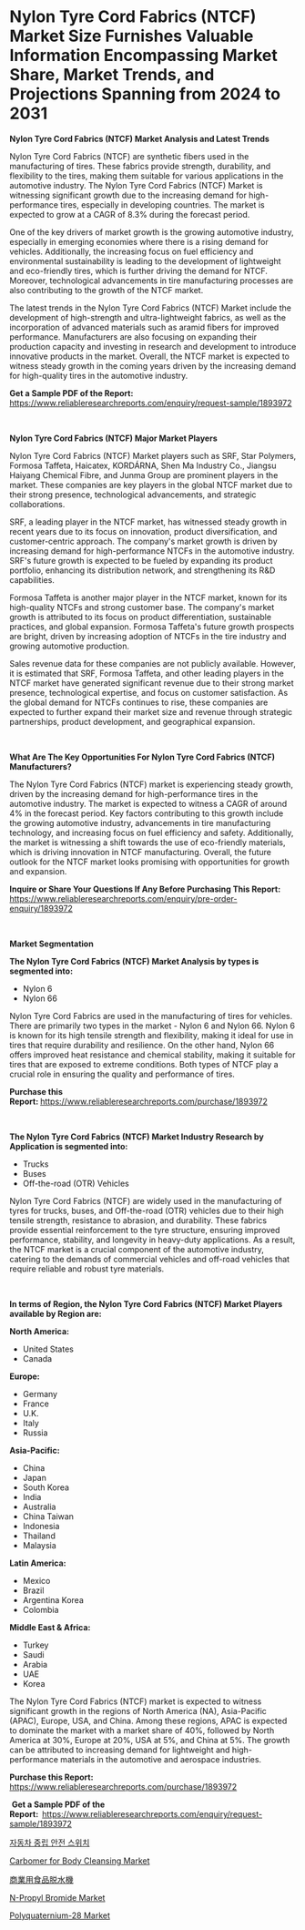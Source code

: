 <p><h1>Nylon Tyre Cord Fabrics (NTCF) Market Size Furnishes Valuable Information Encompassing Market Share, Market Trends, and Projections Spanning from 2024 to 2031</h1></p><p><strong>Nylon Tyre Cord Fabrics (NTCF) Market Analysis and Latest Trends</strong></p>
<p><p>Nylon Tyre Cord Fabrics (NTCF) are synthetic fibers used in the manufacturing of tires. These fabrics provide strength, durability, and flexibility to the tires, making them suitable for various applications in the automotive industry. The Nylon Tyre Cord Fabrics (NTCF) Market is witnessing significant growth due to the increasing demand for high-performance tires, especially in developing countries. The market is expected to grow at a CAGR of 8.3% during the forecast period.</p><p>One of the key drivers of market growth is the growing automotive industry, especially in emerging economies where there is a rising demand for vehicles. Additionally, the increasing focus on fuel efficiency and environmental sustainability is leading to the development of lightweight and eco-friendly tires, which is further driving the demand for NTCF. Moreover, technological advancements in tire manufacturing processes are also contributing to the growth of the NTCF market.</p><p>The latest trends in the Nylon Tyre Cord Fabrics (NTCF) Market include the development of high-strength and ultra-lightweight fabrics, as well as the incorporation of advanced materials such as aramid fibers for improved performance. Manufacturers are also focusing on expanding their production capacity and investing in research and development to introduce innovative products in the market. Overall, the NTCF market is expected to witness steady growth in the coming years driven by the increasing demand for high-quality tires in the automotive industry.</p></p>
<p><strong>Get a Sample PDF of the Report:&nbsp;</strong> <a href="https://www.reliableresearchreports.com/enquiry/request-sample/1893972">https://www.reliableresearchreports.com/enquiry/request-sample/1893972</a></p>
<p>&nbsp;</p>
<p><strong>Nylon Tyre Cord Fabrics (NTCF) Major Market Players</strong></p>
<p><p>Nylon Tyre Cord Fabrics (NTCF) Market players such as SRF, Star Polymers, Formosa Taffeta, Haicatex, KORDÁRNA, Shen Ma Industry Co., Jiangsu Haiyang Chemical Fibre, and Junma Group are prominent players in the market. These companies are key players in the global NTCF market due to their strong presence, technological advancements, and strategic collaborations.</p><p>SRF, a leading player in the NTCF market, has witnessed steady growth in recent years due to its focus on innovation, product diversification, and customer-centric approach. The company's market growth is driven by increasing demand for high-performance NTCFs in the automotive industry. SRF's future growth is expected to be fueled by expanding its product portfolio, enhancing its distribution network, and strengthening its R&D capabilities.</p><p>Formosa Taffeta is another major player in the NTCF market, known for its high-quality NTCFs and strong customer base. The company's market growth is attributed to its focus on product differentiation, sustainable practices, and global expansion. Formosa Taffeta's future growth prospects are bright, driven by increasing adoption of NTCFs in the tire industry and growing automotive production.</p><p>Sales revenue data for these companies are not publicly available. However, it is estimated that SRF, Formosa Taffeta, and other leading players in the NTCF market have generated significant revenue due to their strong market presence, technological expertise, and focus on customer satisfaction. As the global demand for NTCFs continues to rise, these companies are expected to further expand their market size and revenue through strategic partnerships, product development, and geographical expansion.</p></p>
<p>&nbsp;</p>
<p><strong>What Are The Key Opportunities For Nylon Tyre Cord Fabrics (NTCF) Manufacturers?</strong></p>
<p><p>The Nylon Tyre Cord Fabrics (NTCF) market is experiencing steady growth, driven by the increasing demand for high-performance tires in the automotive industry. The market is expected to witness a CAGR of around 4% in the forecast period. Key factors contributing to this growth include the growing automotive industry, advancements in tire manufacturing technology, and increasing focus on fuel efficiency and safety. Additionally, the market is witnessing a shift towards the use of eco-friendly materials, which is driving innovation in NTCF manufacturing. Overall, the future outlook for the NTCF market looks promising with opportunities for growth and expansion.</p></p>
<p><strong>Inquire or Share Your Questions If Any Before Purchasing This Report:</strong> <a href="https://www.reliableresearchreports.com/enquiry/pre-order-enquiry/1893972">https://www.reliableresearchreports.com/enquiry/pre-order-enquiry/1893972</a></p>
<p>&nbsp;</p>
<p><strong>Market Segmentation</strong></p>
<p><strong>The Nylon Tyre Cord Fabrics (NTCF) Market Analysis by types is segmented into:</strong></p>
<p><ul><li>Nylon 6</li><li>Nylon 66</li></ul></p>
<p><p>Nylon Tyre Cord Fabrics are used in the manufacturing of tires for vehicles. There are primarily two types in the market - Nylon 6 and Nylon 66. Nylon 6 is known for its high tensile strength and flexibility, making it ideal for use in tires that require durability and resilience. On the other hand, Nylon 66 offers improved heat resistance and chemical stability, making it suitable for tires that are exposed to extreme conditions. Both types of NTCF play a crucial role in ensuring the quality and performance of tires.</p></p>
<p><strong>Purchase this Report:&nbsp;</strong><a href="https://www.reliableresearchreports.com/purchase/1893972">https://www.reliableresearchreports.com/purchase/1893972</a></p>
<p>&nbsp;</p>
<p><strong>The Nylon Tyre Cord Fabrics (NTCF) Market Industry Research by Application is segmented into:</strong></p>
<p><ul><li>Trucks</li><li>Buses</li><li>Off-the-road (OTR) Vehicles</li></ul></p>
<p><p>Nylon Tyre Cord Fabrics (NTCF) are widely used in the manufacturing of tyres for trucks, buses, and Off-the-road (OTR) vehicles due to their high tensile strength, resistance to abrasion, and durability. These fabrics provide essential reinforcement to the tyre structure, ensuring improved performance, stability, and longevity in heavy-duty applications. As a result, the NTCF market is a crucial component of the automotive industry, catering to the demands of commercial vehicles and off-road vehicles that require reliable and robust tyre materials.</p></p>
<p>&nbsp;</p>
<p><strong>In terms of Region, the Nylon Tyre Cord Fabrics (NTCF) Market Players available by Region are:</strong></p>
<p>
    <p> <strong> North America: </strong>
        <ul>
            <li>United States</li>
            <li>Canada</li>
        </ul>
        </p> 
    <p> <strong> Europe: </strong>
        <ul>
            <li>Germany</li>
            <li>France</li>
            <li>U.K.</li>
            <li>Italy</li>
            <li>Russia</li>
        </ul>
        </p> 
    <p> <strong> Asia-Pacific: </strong>
        <ul>
            <li>China</li>
            <li>Japan</li>
            <li>South Korea</li>
            <li>India</li>
            <li>Australia</li>
            <li>China Taiwan</li>
            <li>Indonesia</li>
            <li>Thailand</li>
            <li>Malaysia</li>
        </ul>
        </p> 
    <p> <strong> Latin America: </strong>
        <ul>
            <li>Mexico</li>
            <li>Brazil</li>
            <li>Argentina Korea</li>
            <li>Colombia</li>
        </ul>
        </p> 
    <p> <strong> Middle East & Africa: </strong>
        <ul>
            <li>Turkey</li>
            <li>Saudi</li>
            <li>Arabia</li>
            <li>UAE</li>
            <li>Korea</li>
        </ul>
    </p>
    </p>
<p><p>The Nylon Tyre Cord Fabrics (NTCF) market is expected to witness significant growth in the regions of North America (NA), Asia-Pacific (APAC), Europe, USA, and China. Among these regions, APAC is expected to dominate the market with a market share of 40%, followed by North America at 30%, Europe at 20%, USA at 5%, and China at 5%. The growth can be attributed to increasing demand for lightweight and high-performance materials in the automotive and aerospace industries.</p></p>
<p><strong>Purchase this Report: </strong><a href="https://www.reliableresearchreports.com/purchase/1893972">https://www.reliableresearchreports.com/purchase/1893972</a></p>
<p>&nbsp;<strong>Get a Sample PDF of the Report:&nbsp;&nbsp;</strong><a href="https://www.reliableresearchreports.com/enquiry/request-sample/1893972">https://www.reliableresearchreports.com/enquiry/request-sample/1893972</a></p>
<p><strong></strong></p>
<p><p><a href="https://medium.com/@robertojones8678/%EC%9E%90%EB%8F%99%EC%B0%A8-%EC%A4%91%EB%A6%BD-%EC%95%88%EC%A0%84-%EC%8A%A4%EC%9C%84%EC%B9%98-%EC%8B%9C%EC%9E%A5-%EA%B7%9C%EB%AA%A8-cagr-%ED%8A%B8%EB%A0%8C%EB%93%9C-2024-2030-44470c7cf4ea">자동차 중립 안전 스위치</a></p><p><a href="https://issuu.com/reportprime-2/docs/carbomer-for-body-cleansing-market-size-2030.pptx">Carbomer for Body Cleansing Market</a></p><p><a href="https://medium.com/@solomonbode85/%E5%95%86%E6%A5%AD%E7%94%A8%E3%83%95%E3%83%BC%E3%83%89%E3%83%87%E3%83%8F%E3%82%A4%E3%83%89%E3%83%AC%E3%83%BC%E3%82%BF%E3%83%BC%E6%A9%9F%E5%99%A8%E5%B8%82%E5%A0%B4-%E5%B8%82%E5%A0%B4cagr-%E5%B8%82%E5%A0%B4%E3%83%88%E3%83%AC%E3%83%B3%E3%83%89-%E3%81%8A%E3%82%88%E3%81%B3%E6%88%90%E9%95%B7%E6%88%A6%E7%95%A5%E3%81%AB%E9%96%A2%E3%81%99%E3%82%8B%E6%B4%9E%E5%AF%9F-dca54e1a8b65">商業用食品脱水機</a></p><p><a href="https://issuu.com/reportprime-2/docs/n-propyl-bromide-market-size-2030.pptx">N-Propyl Bromide Market</a></p><p><a href="https://github.com/jj19131/Market-Research-Report-List-1/blob/main/polyquaternium-28-market.md">Polyquaternium-28 Market</a></p></p>